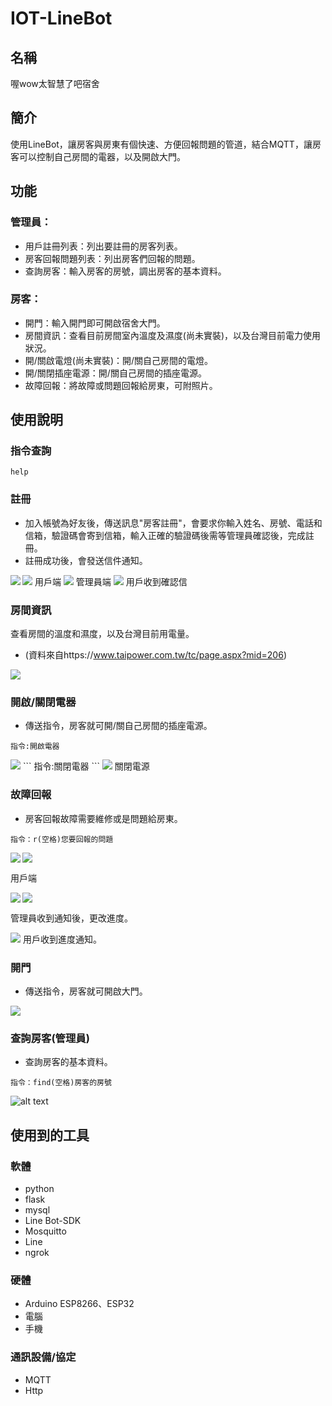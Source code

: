 # IOT-LineBot

## 名稱
喔wow太智慧了吧宿舍

## 簡介
使用LineBot，讓房客與房東有個快速、方便回報問題的管道，結合MQTT，讓房客可以控制自己房間的電器，以及開啟大門。

## 功能
### 管理員：

* 用戶註冊列表：列出要註冊的房客列表。
* 房客回報問題列表：列出房客們回報的問題。
* 查詢房客：輸入房客的房號，調出房客的基本資料。

### 房客：

* 開門：輸入開門即可開啟宿舍大門。
* 房間資訊：查看目前房間室內溫度及濕度(尚未實裝)，以及台灣目前電力使用狀況。
* 開/關啟電燈(尚未實裝)：開/關自己房間的電燈。
* 開/關閉插座電源：開/關自己房間的插座電源。
* 故障回報：將故障或問題回報給房東，可附照片。

## 使用說明
### 指令查詢
```
help
```
### 註冊
* 加入帳號為好友後，傳送訊息"房客註冊"，會要求你輸入姓名、房號、電話和信箱，驗證碼會寄到信箱，輸入正確的驗證碼後需等管理員確認後，完成註冊。
* 註冊成功後，會發送信件通知。

<img src="https://github.com/jay002200/IOT-LineBot/blob/main/img/us1-1.jpg">
用戶端
<img align="left" src="https://github.com/jay002200/IOT-LineBot/blob/main/img/ad1-1.png"><img  src="https://github.com/jay002200/IOT-LineBot/blob/main/img/ad1.jpg">
管理員端
<img src="https://github.com/jay002200/IOT-LineBot/blob/main/img/us2.png">
用戶收到確認信

### 房間資訊
查看房間的溫度和濕度，以及台灣目前用電量。
* (資料來自https://www.taipower.com.tw/tc/page.aspx?mid=206)
<img src="https://github.com/jay002200/IOT-LineBot/blob/main/img/us3.jpg">

### 開啟/關閉電器
* 傳送指令，房客就可開/關自己房間的插座電源。
```
指令:開啟電器
```
<img src="https://github.com/jay002200/IOT-LineBot/blob/main/img/207088.gif">
```
指令:關閉電器
```
<img src="https://github.com/jay002200/IOT-LineBot/blob/main/img/207087.gif">
關閉電源

### 故障回報
* 房客回報故障需要維修或是問題給房東。
```
指令：r(空格)您要回報的問題
```
<img align="left" src="https://github.com/jay002200/IOT-LineBot/blob/main/img/us4.jpg"><img  src="https://github.com/jay002200/IOT-LineBot/blob/main/img/us5.jpg">

用戶端

<img align="left" src="https://github.com/jay002200/IOT-LineBot/blob/main/img/ad3.jpg"><img  src="https://github.com/jay002200/IOT-LineBot/blob/main/img/ade2.jpg">




管理員收到通知後，更改進度。




<img src="https://github.com/jay002200/IOT-LineBot/blob/main/img/us7.png">
用戶收到進度通知。






### 開門
* 傳送指令，房客就可開啟大門。
<img src="https://github.com/jay002200/IOT-LineBot/blob/main/img/x4cg4-drlt1.gif">


### 查詢房客(管理員)
* 查詢房客的基本資料。
```
指令：find(空格)房客的房號
```

![alt text](https://github.com/jay002200/IOT-LineBot/blob/main/img/ad2.jpg)

## 使用到的工具
### 軟體
* python
* flask
* mysql
* Line Bot-SDK
* Mosquitto
* Line
* ngrok
### 硬體
* Arduino ESP8266、ESP32
* 電腦
* 手機
### 通訊設備/協定
* MQTT
* Http








